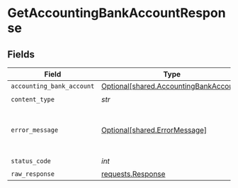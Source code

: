 # GetAccountingBankAccountResponse


## Fields

| Field                                                                                  | Type                                                                                   | Required                                                                               | Description                                                                            |
| -------------------------------------------------------------------------------------- | -------------------------------------------------------------------------------------- | -------------------------------------------------------------------------------------- | -------------------------------------------------------------------------------------- |
| `accounting_bank_account`                                                              | [Optional[shared.AccountingBankAccount]](../../models/shared/accountingbankaccount.md) | :heavy_minus_sign:                                                                     | Success                                                                                |
| `content_type`                                                                         | *str*                                                                                  | :heavy_check_mark:                                                                     | N/A                                                                                    |
| `error_message`                                                                        | [Optional[shared.ErrorMessage]](../../models/shared/errormessage.md)                   | :heavy_minus_sign:                                                                     | Your API request was not properly authorized.                                          |
| `status_code`                                                                          | *int*                                                                                  | :heavy_check_mark:                                                                     | N/A                                                                                    |
| `raw_response`                                                                         | [requests.Response](https://requests.readthedocs.io/en/latest/api/#requests.Response)  | :heavy_minus_sign:                                                                     | N/A                                                                                    |